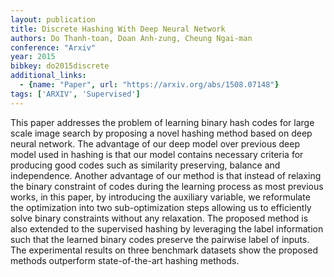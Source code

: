 ```yaml
---
layout: publication
title: Discrete Hashing With Deep Neural Network
authors: Do Thanh-toan, Doan Anh-zung, Cheung Ngai-man
conference: "Arxiv"
year: 2015
bibkey: do2015discrete
additional_links:
  - {name: "Paper", url: "https://arxiv.org/abs/1508.07148"}
tags: ['ARXIV', 'Supervised']
---
```

This paper addresses the problem of learning binary hash codes for large
scale image search by proposing a novel hashing method based on deep neural
network. The advantage of our deep model over previous deep model used in
hashing is that our model contains necessary criteria for producing good codes
such as similarity preserving, balance and independence. Another advantage of
our method is that instead of relaxing the binary constraint of codes during
the learning process as most previous works, in this paper, by introducing the
auxiliary variable, we reformulate the optimization into two sub-optimization
steps allowing us to efficiently solve binary constraints without any
relaxation.
  The proposed method is also extended to the supervised hashing by leveraging
the label information such that the learned binary codes preserve the pairwise
label of inputs.
  The experimental results on three benchmark datasets show the proposed
methods outperform state-of-the-art hashing methods.

